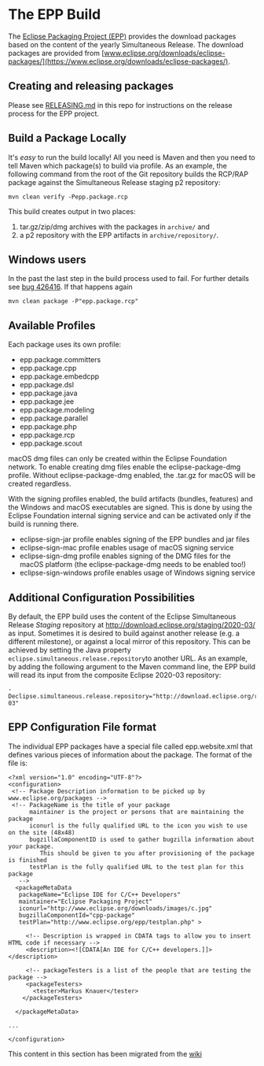 The EPP Build
=============

The [Eclipse Packaging Project (EPP)](http://www.eclipse.org/epp/) provides 
the download packages based on the content of the yearly Simultaneous Release. 
The download packages are provided from 
[www.eclipse.org/downloads/eclipse-packages/](https://www.eclipse.org/downloads/eclipse-packages/).

Creating and releasing packages
-------------------------------

Please see [RELEASING.md](RELEASING.md) in this repo for instructions on the release process for the EPP project.

Build a Package Locally
-----------------------

It's *easy* to run the build locally! All you need is Maven and then you need 
to tell Maven which package(s) to build via profile. As an example, the following 
command from the root of the Git repository builds the RCP/RAP package against 
the Simultaneous Release staging p2 repository:

    mvn clean verify -Pepp.package.rcp

This build creates output in two places:

1. tar.gz/zip/dmg archives with the packages in `archive/` and
2. a p2 repository with the EPP artifacts in `archive/repository/`.

Windows users
------------- 

In the past the last step in the build process used to fail.
For further  details see [bug 426416](https://bugs.eclipse.org/bugs/show_bug.cgi?id=426416).
If that happens again

    mvn clean package -P"epp.package.rcp"

Available Profiles
------------------

Each package uses its own profile:

- epp.package.committers
- epp.package.cpp
- epp.package.embedcpp
- epp.package.dsl
- epp.package.java
- epp.package.jee
- epp.package.modeling
- epp.package.parallel
- epp.package.php
- epp.package.rcp
- epp.package.scout

macOS dmg files can only be created within the Eclipse Foundation network. To enable creating
dmg files enable the eclipse-package-dmg profile. Without eclipse-package-dmg enabled, the .tar.gz
for macOS will be created regardless.

With the signing profiles enabled, the build artifacts (bundles, features) and the
Windows and macOS executables are signed. This is done by using the Eclipse Foundation 
internal signing service and can be activated only if the build is running there.

- eclipse-sign-jar profile enables signing of the EPP bundles and jar files
- eclipse-sign-mac profile enables usage of macOS signing service
- eclipse-sign-dmg profile enables signing of the DMG files for the macOS platform (the eclipse-package-dmg needs to be enabled too!)
- eclipse-sign-windows profile enables usage of Windows signing service

Additional Configuration Possibilities
--------------------------------------

By default, the EPP build uses the content of the Eclipse Simultaneous Release *Staging*
repository at <http://download.eclipse.org/staging/2020-03/> as input. Sometimes it is
desired to build against another release (e.g. a different milestone), or against a local
mirror of this repository. This can be achieved by setting the Java property
`eclipse.simultaneous.release.repository`to another URL. As an example, by adding the
following argument to the Maven command line, the EPP build will read its input from the
composite Eclipse 2020-03 repository:

    -Declipse.simultaneous.release.repository="http://download.eclipse.org/releases/2020-03"

EPP Configuration File format
-----------------------------

The individual EPP packages have a special file called epp.website.xml that defines various
pieces of information about the package. The format of the file is:

```
<?xml version="1.0" encoding="UTF-8"?>
<configuration>
 <!-- Package Description information to be picked up by www.eclipse.org/packages -->
 <!-- PackageName is the title of your package
      maintainer is the project or persons that are maintaining the package
      iconurl is the fully qualified URL to the icon you wish to use on the site (48x48)
      bugzillaComponentID is used to gather bugzilla information about your package.
         This should be given to you after provisioning of the package is finished
      testPlan is the fully qualified URL to the test plan for this package
   -->
  <packageMetaData
   packageName="Eclipse IDE for C/C++ Developers"
   maintainer="Eclipse Packaging Project"
   iconurl="http://www.eclipse.org/downloads/images/c.jpg"
   bugzillaComponentId="cpp-package"
   testPlan="http://www.eclipse.org/epp/testplan.php" >

     <!-- Description is wrapped in CDATA tags to allow you to insert HTML code if necessary -->
     <description><![CDATA[An IDE for C/C++ developers.]]></description>

     <!-- packageTesters is a list of the people that are testing the package -->
     <packageTesters>
       <tester>Markus Knauer</tester>
    </packageTesters>

  </packageMetaData>

...

</configuration>
```

This content in this section has been migrated from the [wiki](https://wiki.eclipse.org/EPP/Packaging_Site)
